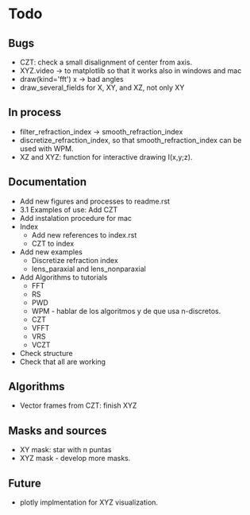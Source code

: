 # Todo

## Bugs

- CZT: check a small disalignment of center from axis.
- XYZ.video -> to matplotlib so that it works also in windows and mac
- draw(kind='fft') x -> bad angles
- draw_several_fields for X, XY, and XZ, not only XY


## In process
- filter_refraction_index -> smooth_refraction_index
- discretize_refraction_index, so that smooth_refraction_index can be used with WPM.
- XZ and XYZ: function for interactive drawing I(x,y;z).

## Documentation

- Add new figures and processes to readme.rst
- 3.1 Examples of use: Add CZT
- Add instalation procedure for mac
- Index
  - Add new references to index.rst
  - CZT to index
- Add new examples
  - Discretize refraction index
  - lens_paraxial and lens_nonparaxial
- Add Algorithms to tutorials
  - FFT
  - RS
  - PWD
  - WPM - hablar de los algoritmos y de que usa n-discretos.
  - CZT
  - VFFT
  - VRS
  - VCZT
- Check structure
- Check that all are working

## Algorithms

- Vector frames from CZT: finish XYZ

## Masks and sources

- XY mask: star with n puntas
- XYZ mask - develop more masks.

## Future

- plotly implmentation for XYZ visualization.
